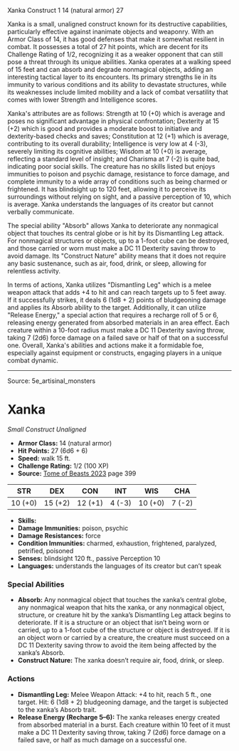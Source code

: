 <MonsterName/>Xanka</MonsterName>
<CreatureType/>Construct</CreatureType>
<CR/>1</CR>
<AC/>14 (natural armor)</AC>
<HP/>27</HP>
<summary>Xanka is a small, unaligned construct known for its destructive capabilities, particularly effective against inanimate objects and weaponry. With an Armor Class of 14, it has good defenses that make it somewhat resilient in combat. It possesses a total of 27 hit points, which are decent for its Challenge Rating of 1/2, recognizing it as a weaker opponent that can still pose a threat through its unique abilities. Xanka operates at a walking speed of 15 feet and can absorb and degrade nonmagical objects, adding an interesting tactical layer to its encounters. Its primary strengths lie in its immunity to various conditions and its ability to devastate structures, while its weaknesses include limited mobility and a lack of combat versatility that comes with lower Strength and Intelligence scores. </summary>

<detail>

Xanka's attributes are as follows: Strength at 10 (+0) which is average and poses no significant advantage in physical confrontation; Dexterity at 15 (+2) which is good and provides a moderate boost to initiative and dexterity-based checks and saves; Constitution at 12 (+1) which is average, contributing to its overall durability; Intelligence is very low at 4 (-3), severely limiting its cognitive abilities; Wisdom at 10 (+0) is average, reflecting a standard level of insight; and Charisma at 7 (-2) is quite bad, indicating poor social skills. The creature has no skills listed but enjoys immunities to poison and psychic damage, resistance to force damage, and complete immunity to a wide array of conditions such as being charmed or frightened. It has blindsight up to 120 feet, allowing it to perceive its surroundings without relying on sight, and a passive perception of 10, which is average. Xanka understands the languages of its creator but cannot verbally communicate.

The special ability "Absorb" allows Xanka to deteriorate any nonmagical object that touches its central globe or is hit by its Dismantling Leg attack. For nonmagical structures or objects, up to a 1-foot cube can be destroyed, and those carried or worn must make a DC 11 Dexterity saving throw to avoid damage. Its "Construct Nature" ability means that it does not require any basic sustenance, such as air, food, drink, or sleep, allowing for relentless activity.

In terms of actions, Xanka utilizes "Dismantling Leg" which is a melee weapon attack that adds +4 to hit and can reach targets up to 5 feet away. If it successfully strikes, it deals 6 (1d8 + 2) points of bludgeoning damage and applies its Absorb ability to the target. Additionally, it can utilize "Release Energy," a special action that requires a recharge roll of 5 or 6, releasing energy generated from absorbed materials in an area effect. Each creature within a 10-foot radius must make a DC 11 Dexterity saving throw, taking 7 (2d6) force damage on a failed save or half of that on a successful one. Overall, Xanka's abilities and actions make it a formidable foe, especially against equipment or constructs, engaging players in a unique combat dynamic.</detail>



---

Source: 5e_artisinal_monsters

# Xanka

*Small* *Construct* *Unaligned*

- **Armor Class:** 14 (natural armor)
- **Hit Points:** 27 (6d6 + 6)
- **Speed:** walk 15 ft.
- **Challenge Rating:** 1/2 (100 XP)
- **Source:** [Tome of Beasts 2023](https://koboldpress.com/kpstore/product/tome-of-beasts-1-2023-edition/) page 399

| STR | DEX | CON | INT | WIS | CHA |
| --- | --- | --- | --- | --- | --- |
| 10 (+0) | 15 (+2) | 12 (+1) | 4 (-3) | 10 (+0) | 7 (-2) |

- **Skills:** 
- **Damage Immunities:** poison, psychic
- **Damage Resistances:** force
- **Condition Immunities:** charmed, exhaustion, frightened, paralyzed, petrified, poisoned
- **Senses:** blindsight 120 ft., passive Perception 10
- **Languages:** understands the languages of its creator but can’t speak

### Special Abilities

- **Absorb:** Any nonmagical object that touches the xanka’s central globe, any nonmagical weapon that hits the xanka, or any nonmagical object, structure, or creature hit by the xanka’s Dismantling Leg attack begins to deteriorate. If it is a structure or an object that isn’t being worn or carried, up to a 1-foot cube of the structure or object is destroyed. If it is an object worn or carried by a creature, the creature must succeed on a DC 11 Dexterity saving throw to avoid the item being affected by the xanka’s Absorb.
- **Construct Nature:** The xanka doesn’t require air, food, drink, or sleep.

### Actions

- **Dismantling Leg:** Melee Weapon Attack: +4 to hit, reach 5 ft., one target. Hit: 6 (1d8 + 2) bludgeoning damage, and the target is subjected to the xanka’s Absorb trait.
- **Release Energy (Recharge 5–6):** The xanka releases energy created from absorbed material in a burst. Each creature within 10 feet of it must make a DC 11 Dexterity saving throw, taking 7 (2d6) force damage on a failed save, or half as much damage on a successful one.


